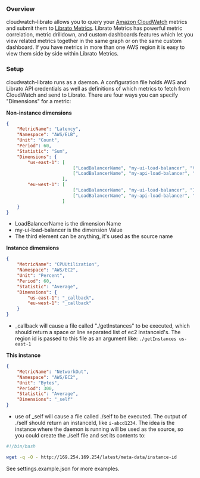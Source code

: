 ### Overview

cloudwatch-librato allows you to query your [Amazon CloudWatch](http://aws.amazon.com/cloudwatch/) metrics and submit them to [Librato Metrics](https://metrics.librato.com/). Librato Metrics has powerful metric correlation, metric drilldown, and custom dashboards features which let you view related metrics together in the same graph or on the same custom dashboard.  If you have metrics in more than one AWS region it is easy to view them side by side within Librato Metrics.

### Setup

cloudwatch-librato runs as a daemon.  A configuration file holds AWS and Librato API credentials as well as definitions of which metrics to fetch from CloudWatch and send to Librato.  There are four ways you can specify "Dimensions" for a metric:

**Non-instance dimensions**

```json
{
    "MetricName": "Latency",
    "Namespace": "AWS/ELB",
    "Unit": "Count",
    "Period": 60,
    "Statistic": "Sum",
    "Dimensions": {
        "us-east-1": [
                         ["LoadBalancerName", "my-ui-load-balancer", "VA_UI_ELB"],
                         ["LoadBalancerName", "my-api-load-balancer", "VA_API_ELB"]
                     ],
        "eu-west-1": [
                         ["LoadBalancerName", "my-ui-load-balancer", "IRL_UI_ELB"],
                         ["LoadBalancerName", "my-api-load-balancer", "IRL_API_ELB"]
                     ]
    }
}
```

- LoadBalancerName is the dimension Name
- my-ui-load-balancer is the dimension Value
- The third element can be anything, it's used as the source name

**Instance dimensions**

```json
{
    "MetricName": "CPUUtilization",
    "Namespace": "AWS/EC2",
    "Unit": "Percent",
    "Period": 60,
    "Statistic": "Average",
    "Dimensions": {
        "us-east-1": "_callback",
        "eu-west-1": "_callback"
    }
}
```
- _callback will cause a file called "./getInstances" to be executed, which should return a space or line separated list of ec2 instanceid's. The region id is passed to this file as an argument like: `./getInstances us-east-1`

**This instance**

```json
{
    "MetricName": "NetworkOut",
    "Namespace": "AWS/EC2",
    "Unit": "Bytes",
    "Period": 300,
    "Statistic": "Average",
    "Dimensions": "_self"
}
```

- use of _self will cause a file called ./self to be executed.  The output of ./self should return an instanceId, like `i-abcd1234`. The idea is the instance where the daemon is running will be used as the source, so you could create the ./self file and set its contents to:

```bash
#!/bin/bash

wget -q -O - http://169.254.169.254/latest/meta-data/instance-id
```

See settings.example.json for more examples.
